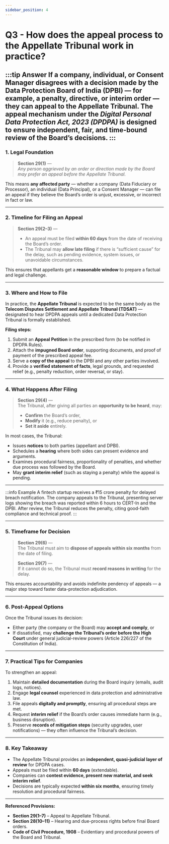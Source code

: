 ```yaml
---
sidebar_position: 4
---
```


# Q3 - How does the appeal process to the Appellate Tribunal work in practice?

:::tip Answer
If a company, individual, or Consent Manager disagrees with a decision made by the **Data Protection Board of India (DPBI)** — for example, a penalty, directive, or interim order — they can **appeal to the Appellate Tribunal**.  The appeal mechanism under the *Digital Personal Data Protection Act, 2023 (DPDPA)* is designed to ensure **independent, fair, and time-bound review** of the Board’s decisions.
:::
---

### **1. Legal Foundation**

> **Section 29(1)** —  
> *Any person aggrieved by an order or direction made by the Board may prefer an appeal before the Appellate Tribunal.*

This means **any affected party** — whether a company (Data Fiduciary or Processor), an individual (Data Principal), or a Consent Manager — can file an appeal if they believe the Board’s order is unjust, excessive, or incorrect in fact or law.

---

### **2. Timeline for Filing an Appeal**

> **Section 29(2–3)** —  
> - An appeal must be filed **within 60 days** from the date of receiving the Board’s order.  
> - The Tribunal may **allow late filing** if there is “sufficient cause” for the delay, such as pending evidence, system issues, or unavoidable circumstances.

This ensures that appellants get a **reasonable window** to prepare a factual and legal challenge.

---

### **3. Where and How to File**

In practice, the **Appellate Tribunal** is expected to be the same body as the **Telecom Disputes Settlement and Appellate Tribunal (TDSAT)** — designated to hear DPDPA appeals until a dedicated Data Protection Tribunal is formally established.

**Filing steps:**
1. Submit an **Appeal Petition** in the prescribed form (to be notified in DPDPA Rules).  
2. Attach the **impugned Board order**, supporting documents, and proof of payment of the prescribed appeal fee.  
3. Serve a **copy of the appeal** to the DPBI and any other parties involved.  
4. Provide a **verified statement of facts**, legal grounds, and requested relief (e.g., penalty reduction, order reversal, or stay).

---

### **4. What Happens After Filing**

> **Section 29(4)** —  
> The Tribunal, after giving all parties an **opportunity to be heard**, may:
> - **Confirm** the Board’s order,  
> - **Modify** it (e.g., reduce penalty), or  
> - **Set it aside** entirely.

In most cases, the Tribunal:
- Issues **notices** to both parties (appellant and DPBI).  
- Schedules a **hearing** where both sides can present evidence and arguments.  
- Examines procedural fairness, proportionality of penalties, and whether due process was followed by the Board.  
- May **grant interim relief** (such as staying a penalty) while the appeal is pending.

---

:::info Example
A fintech startup receives a ₹15 crore penalty for delayed breach notification. The company appeals to the Tribunal, presenting server logs showing the breach was reported within 6 hours to CERT-In and the DPBI. After review, the Tribunal reduces the penalty, citing good-faith compliance and technical proof.
:::

---

### **5. Timeframe for Decision**

> **Section 29(6)** —  
> The Tribunal must aim to **dispose of appeals within six months** from the date of filing.  
>  
> **Section 29(7)** —  
> If it cannot do so, the Tribunal must **record reasons in writing** for the delay.

This ensures accountability and avoids indefinite pendency of appeals — a major step toward faster data-protection adjudication.

---

### **6. Post-Appeal Options**

Once the Tribunal issues its decision:
- Either party (the company or the Board) may **accept and comply**, or  
- If dissatisfied, may **challenge the Tribunal’s order before the High Court** under general judicial-review powers (Article 226/227 of the Constitution of India).

---

### **7. Practical Tips for Companies**

To strengthen an appeal:
1. Maintain **detailed documentation** during the Board inquiry (emails, audit logs, notices).  
2. Engage **legal counsel** experienced in data protection and administrative law.  
3. File appeals **digitally and promptly**, ensuring all procedural steps are met.  
4. Request **interim relief** if the Board’s order causes immediate harm (e.g., business disruption).  
5. Preserve **records of mitigation steps** (security upgrades, user notifications) — they often influence the Tribunal’s decision.

---

### **8. Key Takeaway**

- The Appellate Tribunal provides an **independent, quasi-judicial layer of review** for DPDPA cases.  
- Appeals must be filed within **60 days** (extendable).  
- Companies can **contest evidence, present new material, and seek interim relief**.  
- Decisions are typically expected **within six months**, ensuring timely resolution and procedural fairness.

---

**Referenced Provisions:**  
- **Section 29(1–7)** – Appeal to Appellate Tribunal.  
- **Section 28(10–11)** – Hearing and due-process rights before final Board orders.  
- **Code of Civil Procedure, 1908** – Evidentiary and procedural powers of the Board and Tribunal.